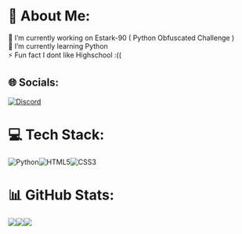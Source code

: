 # 💫 About Me:
🔭 I’m currently working on Estark-90 ( Python Obfuscated Challenge )<br>🌱 I’m currently learning Python<br>⚡ Fun fact I dont like Highschool :((


## 🌐 Socials:
[![Discord](https://img.shields.io/badge/Discord-%237289DA.svg?logo=discord&logoColor=white)](https://discord.gg/https://discord.gg/fKzWD9EP3h) 
# 💻 Tech Stack:
![Python](https://img.shields.io/badge/python-3670A0?style=for-the-badge&logo=python&logoColor=ffdd54)![HTML5](https://img.shields.io/badge/html5-%23E34F26.svg?style=for-the-badge&logo=html5&logoColor=white)![CSS3](https://img.shields.io/badge/css3-%231572B6.svg?style=for-the-badge&logo=css3&logoColor=white)
# 📊 GitHub Stats:
![](https://github-readme-stats.vercel.app/api?username=99og&theme=tokyonight&hide_border=false&include_all_commits=false&count_private=false)![](https://github-readme-streak-stats.herokuapp.com/?user=99og&theme=tokyonight&hide_border=false)![](https://github-readme-stats.vercel.app/api/top-langs/?username=99og&theme=tokyonight&hide_border=false&include_all_commits=false&count_private=false&layout=compact)


<!-- Proudly created with GPRM ( https://gprm.itsvg.in ) -->
